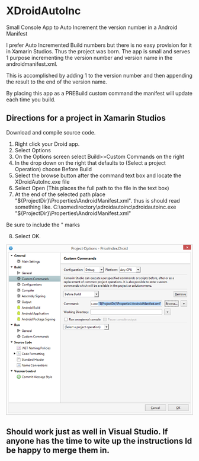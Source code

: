 # XDroidAutoInc
Small Console App to Auto Increment the version number in a Android Manifest

I prefer Auto Incremented Build numbers but there is no easy provision for it in Xamarin Studios.
Thus the project was born. The app is small and serves 1 purpose incrementing the version number and version name in the androidmanifest.xml.

This is accomplished by adding 1 to the version number and then appending the result to the end of the version name.

By placing this app as a PREBuild custom command the manifest will update each time you build.

## Directions for a project in Xamarin Studios
  Download and compile source code.
  
1.  Right click your Droid app.
2.  Select Options
3.  On the Options screen select Build>>Custom Commands on the right
4.  In the drop down on the right that defaults to (Select a project Operation) choose Before Build
5.  Select the browse button after the command text box and locate the XDroidAutoInc.exe file
6.  Select Open (This places the full path to the file in the text box)
7.  At the end of the selected path place "${ProjectDir}\Properties\AndroidManifest.xml".
  thus is should read something like.
  C:\somedirectory\xdroidautoinc\xdroidautoinc.exe "${ProjectDir}\Properties\AndroidManifest.xml"
  
  Be sure to include the " marks

8. Select OK.

![Xamarin Options](XamarinOptions.png)

## Should work just as well in Visual Studio. If anyone has the time to wite up the instructions Id be happy to merge them in.
